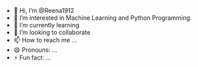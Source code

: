 - 👋 Hi, I’m @Reena1912
- 👀 I’m interested in Machine Learning and Python Programming.
- 🌱 I’m currently learning 
- 💞️ I’m looking to collaborate 
- 📫 How to reach me ...
- 😄 Pronouns: ...
- ⚡ Fun fact: ...

<!---
Reena1912/Reena1912 is a ✨ special ✨ repository because its `README.md` (this file) appears on your GitHub profile.
You can click the Preview link to take a look at your changes.
--->
